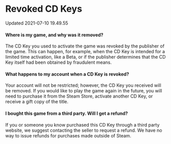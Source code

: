 # Revoked CD Keys
Updated 2021-07-10 19.49.55

#### Where is my game, and why was it removed?
The CD Key you used to activate the game was revoked by the publisher of the game. This can happen, for example, when the CD Key is intended for a limited time activation, like a Beta, or if the publisher determines that the CD Key itself had been obtained by fraudulent means.  
  
#### What happens to my account when a CD Key is revoked?
Your account will not be restricted; however, the CD Key you received will be removed. If you would like to play the game again in the future, you will need to purchase it from the Steam Store, activate another CD Key, or receive a gift copy of the title.  
  
#### I bought this game from a third party. Will I get a refund?
If you or someone you know purchased this CD Key through a third party website, we suggest contacting the seller to request a refund. We have no way to issue refunds for purchases made outside of Steam.  
  
